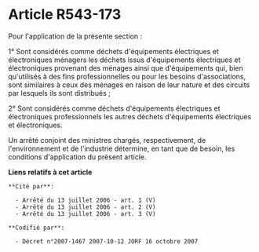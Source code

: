 # Article R543-173

Pour l'application de la présente section  :

1° Sont considérés comme déchets d'équipements électriques et électroniques ménagers les déchets issus d'équipements
électriques et électroniques provenant des ménages ainsi que d'équipements qui, bien qu'utilisés à des fins professionnelles
ou pour les besoins d'associations, sont similaires à ceux des ménages en raison de leur nature et des circuits par lesquels
ils sont distribués ;

2° Sont considérés comme déchets d'équipements électriques et électroniques professionnels les autres déchets d'équipements
électriques et électroniques.

Un arrêté conjoint des ministres chargés, respectivement, de l'environnement et de l'industrie détermine, en tant que de
besoin, les conditions d'application du présent article.

**Liens relatifs à cet article**

	**Cité par**:

	  - Arrêté du 13 juillet 2006 - art. 1 (V)
	  - Arrêté du 13 juillet 2006 - art. 2 (V)
	  - Arrêté du 13 juillet 2006 - art. 3 (V)

	**Codifié par**:

	  - Décret n°2007-1467 2007-10-12 JORF 16 octobre 2007
